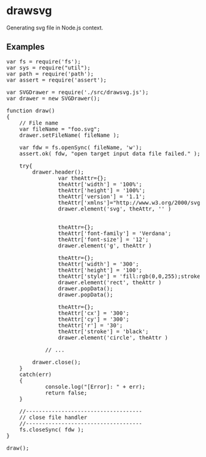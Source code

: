 # drawsvg
Generating svg file in Node.js context.

## Examples
<pre>
var fs = require('fs');
var sys = require("util");
var path = require('path');
var assert = require('assert');

var SVGDrawer = require('./src/drawsvg.js');
var drawer = new SVGDrawer(); 

function draw()
{
	// File name
	var fileName = "foo.svg";
	drawer.setFileName( fileName ); 

	var fdw = fs.openSync( fileName, 'w');
	assert.ok( fdw, "open target input data file failed." );

	try{
		drawer.header();
                var theAttr={};
                theAttr['width'] = '100%';
                theAttr['height'] = '100%';
                theAttr['version'] = '1.1';
                theAttr['xmlns']="http://www.w3.org/2000/svg"
                drawer.element('svg', theAttr, '' )


                theAttr={};
                theAttr['font-family'] = 'Verdana';
                theAttr['font-size'] = '12';
                drawer.element('g', theAttr )

                theAttr={};
                theAttr['width'] = '300';
                theAttr['height'] = '100';
                theAttr['style'] = 'fill:rgb(0,0,255);stroke-width:1;stroke:rgb(0,0,0)';
                drawer.element('rect', theAttr )
                drawer.popData();
                drawer.popData();

                theAttr={};
                theAttr['cx'] = '300';
                theAttr['cy'] = '300';
                theAttr['r'] = '30';
                theAttr['stroke'] = 'black';
                drawer.element('circle', theAttr )

   	        // ...                 

		drawer.close();
	}
	catch(err)
	{
			console.log("[Error]: " + err);
			return false;
	}

	//------------------------------------
	// close file handler
	//------------------------------------
	fs.closeSync( fdw );
}

draw();
</pre>
